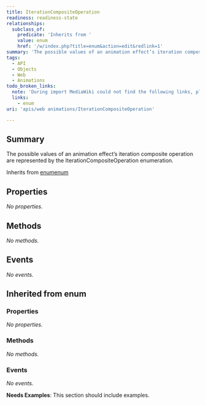 ```yaml
---
title: IterationCompositeOperation
readiness: readiness-state
relationships:
  subclass_of:
    predicate: 'Inherits from '
    value: enum
    href: '/w/index.php?title=enum&action=edit&redlink=1'
summary: 'The possible values of an animation effect’s iteration composite operation are represented by the IterationCompositeOperation enumeration.'
tags:
  - API
  - Objects
  - Web
  - Animations
todo_broken_links:
  note: 'During import MediaWiki could not find the following links, please fix and adjust this list.'
  links:
    - enum
uri: 'apis/web animations/IterationCompositeOperation'

---
```

## <span>Summary</span>

The possible values of an animation effect’s iteration composite operation are represented by the IterationCompositeOperation enumeration.

Inherits from [enum](/w/index.php?title=enum&action=edit&redlink=1)[enum](/w/index.php?title=enum&action=edit&redlink=1)

## <span>Properties</span>

*No properties.*

## <span>Methods</span>

*No methods.*

## <span>Events</span>

*No events.*

## <span>Inherited from enum</span>

### <span>Properties</span>

*No properties.*

### <span>Methods</span>

*No methods.*

### <span>Events</span>

*No events.*

**Needs Examples**: This section should include examples.


